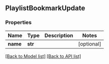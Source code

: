 ## PlaylistBookmarkUpdate

### Properties
Name | Type | Description | Notes
------------ | ------------- | ------------- | -------------
**name** | **str** |  | [optional] 

[[Back to Model list]](#documentation-for-models) [[Back to API list]](#documentation-for-api-endpoints)


